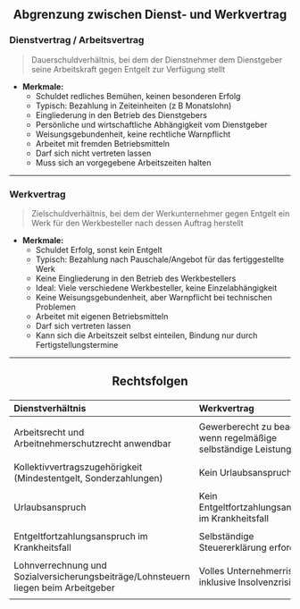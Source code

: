## <p align="center"> Abgrenzung zwischen Dienst- und Werkvertrag </p>

### Dienstvertrag / Arbeitsvertrag 
  > Dauerschuldverhältnis, bei dem der Dienstnehmer dem Dienstgeber seine Arbeitskraft gegen Entgelt zur Verfügung stellt
  
- **Merkmale:**
  - Schuldet redliches Bemühen, keinen besonderen Erfolg 
  - Typisch: Bezahlung in Zeiteinheiten (z B  Monatslohn) 
  - Eingliederung in den Betrieb des Dienstgebers 
  - Persönliche und wirtschaftliche Abhängigkeit vom Dienstgeber 
  - Weisungsgebundenheit, keine rechtliche Warnpflicht 
  - Arbeitet mit fremden Betriebsmitteln 
  - Darf sich nicht vertreten lassen 
  - Muss sich an vorgegebene Arbeitszeiten halten 

--- 

### Werkvertrag 
  > Zielschuldverhältnis, bei dem der Werkunternehmer gegen Entgelt ein Werk für den Werkbesteller nach dessen Auftrag herstellt
  
- **Merkmale:**
  - Schuldet Erfolg, sonst kein Entgelt 
  - Typisch: Bezahlung nach Pauschale/Angebot für das fertiggestellte Werk 
  - Keine Eingliederung in den Betrieb des Werkbestellers 
  - Ideal: Viele verschiedene Werkbesteller, keine Einzelabhängigkeit 
  - Keine Weisungsgebundenheit, aber Warnpflicht bei technischen Problemen 
  - Arbeitet mit eigenen Betriebsmitteln 
  - Darf sich vertreten lassen 
  - Kann sich die Arbeitszeit selbst einteilen, Bindung nur durch Fertigstellungstermine 

---

## <p align="center"> Rechtsfolgen </p>

| Dienstverhältnis                                                                    | Werkvertrag                                                                |
|:------------------------------------------------------------------------------------|:---------------------------------------------------------------------------|
|||
| Arbeitsrecht und Arbeitnehmerschutzrecht anwendbar                                  | Gewerberecht zu beachten, <br> wenn regelmäßige selbständige Leistungen    |
|||
| Kollektivvertragszugehörigkeit (Mindestentgelt, Sonderzahlungen)                    | Kein Urlaubsanspruch                                                       |
|||
| Urlaubsanspruch                                                                     | Kein Entgeltfortzahlungsanspruch im Krankheitsfall                         |
|||
| Entgeltfortzahlungsanspruch im Krankheitsfall                                       | Selbständige Steuererklärung erforderlich                                  |
|||
| Lohnverrechnung und Sozialversicherungsbeiträge/Lohnsteuern liegen beim Arbeitgeber | Volles Unternehmerrisiko inklusive Insolvenzrisiko                         |
|||
